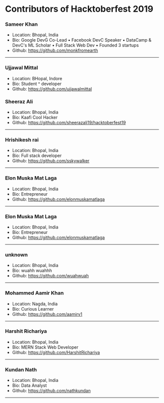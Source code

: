 # Contributors of Hacktoberfest 2019

### Sameer Khan
- Location: Bhopal, India
- Bio: Google DevG Co-Lead • Facebook DevC Speaker • DataCamp & DevC's ML Scholar • Full Stack Web Dev • Founded 3 startups
- Github: https://github.com/monkfromearth
***

### Ujjawal Mittal  
- Location: BHopal, Indore
- Bio: Student ^ developer
- Github: https://github.com/ujjawalmittal

### Sheeraz Ali
- Location: Bhopal, India
- Bio: Kaafi Cool Hacker
- Github: https://github.com/sheerazali19/hacktoberfest19
***

### Hrishikesh rai
- Location: Bhopal, India
- Bio: Full stack developer
- Github: https://github.com/sskywalker
***

### Elon Muska Mat Laga
- Location: Bhopal, India
- Bio: Entrepreneur
- Github: https://github.com/elonmuskamatlaga
***

### Elon Muska Mat Laga
- Location: Bhopal, India
- Bio: Entrepreneur
- Github: https://github.com/elonmuskamatlaga
***

### unknown
- Location: Bhopal, India
- Bio: wuahh wuahhh
- Github: https://github.com/wuahwuah
***

### Mohammed Aamir Khan
- Location: Nagda, India
- Bio: Curious Learner
- Github: https://github.com/aamirv1
***

### Harshit Richariya
- Location: Bhopal, India
- Bio: MERN Stack Web Developer
- Github: https://github.com/HarshitRichariya
***

### Kundan Nath
- Location: Bhopal, India
- Bio: Data Analyst
- Github: https://github.com/nathkundan
***